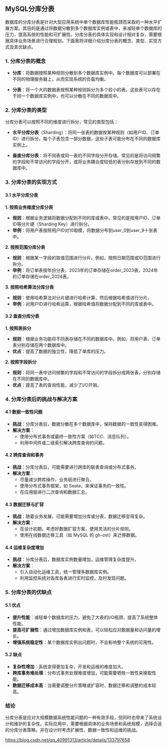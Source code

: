 ## MySQL分库分表

数据库的分库分表是针对大型应用系统中单个数据库性能瓶颈而采取的一种水平扩展方案。其目的是通过将数据分散到多个数据库实例或表中，来减轻单个数据库的压力，提高系统的性能和可扩展性。分库分表的具体实现和设计相对复杂，需要根据具体业务场景进行合理规划。下面我将详细介绍分库分表的概念、类型、实现方式及其优缺点。

### 1. 分库分表的概念

- **分库**：将数据按照某种规则分散到多个数据库实例中。每个数据库可以部署在不同的物理服务器上，从而实现系统的负载均衡。

- **分表**：将一个大的数据表按照某种规则拆分为多个较小的表。这些表可以存在于同一个数据库实例中，也可以分散在不同的数据库中。

### 2. 分库分表的类型

分库分表可以按照不同的维度进行拆分，常见的类型包括：

- **水平分库分表**（Sharding）：将同一张表的数据按某种规则（如用户ID、订单ID）进行拆分。每个子表包含一部分数据，这些子表可能分布在不同的数据库实例上。

- **垂直分库分表**：将不同表或同一表的不同字段分开存储。常见的是将访问频繁的字段和不常访问的字段分开，或将业务耦合度较低的表分别存放到不同的数据库中。

### 3. 分库分表的实现方式

#### 3.1 水平分库分表

**1. 按照业务维度分库分表**

- **规则**：根据业务逻辑将数据分配到不同的库或表中。常见的是按用户ID、订单ID等分片键（Sharding Key）进行拆分。
- **举例**：将用户表按照用户ID对10取模，将数据分布到user_0到user_9十张表中。

**2. 按照范围分库分表**

- **规则**：根据某一字段的取值范围进行分片。例如，按照日期范围或ID范围进行拆分。
- **举例**：将订单表按年份分表，2023年的订单存储在order_2023表，2024年的订单存储在order_2024表。

**3. 按照哈希算法分库分表**

- **规则**：使用哈希算法对分片键进行哈希计算，然后根据哈希值进行分片。
- **举例**：对用户ID进行哈希运算，根据哈希值将数据分配到不同的库或表中。

#### 3.2 垂直分库分表

**1. 按照表拆分**

- **规则**：根据业务功能将不同表存储在不同的数据库中。例如，将用户表、订单表分别存储在两个数据库中。
- **优点**：提高了数据的独立性，降低了单库的压力。

**2. 按照字段拆分**

- **规则**：将同一表中访问频繁的字段和不常访问的字段拆分成两张表，分别存储在不同的数据库中。
- **优点**：提高了表的查询性能，减少了I/O开销。

### 4. 分库分表后的挑战与解决方案

#### 4.1 数据一致性问题

- **挑战**：分库分表后，数据分散在多个数据库中，保持数据的一致性变得困难。
- **解决方案**：
    - 使用分布式事务或最终一致性方案（如TCC、消息队列）。
    - 利用中间件或二级索引解决跨库查询的问题。

#### 4.2 跨库查询和事务

- **挑战**：分库分表后，可能需要进行跨库的联表查询或分布式事务。
- **解决方案**：
    - 尽量减少跨库操作，业务层进行聚合。
    - 使用分布式事务框架，如 Seata，来保证事务的一致性。
    - 在应用层进行二次查询和数据汇总。

#### 4.3 数据迁移与扩容

- **挑战**：随着业务发展，可能需要增加分库或分表，数据迁移变得复杂。
- **解决方案**：
    - 在设计初期，考虑好数据扩容方案，使用灵活的分片规则。
    - 使用在线数据迁移工具（如 MySQL 的 gh-ost）来迁移数据。

#### 4.4 运维复杂度增加

- **挑战**：分库分表后，数据库实例数量增加，运维管理复杂度提升。
- **解决方案**：
    - 引入自动化运维工具，统一管理多数据库实例。
    - 利用监控系统对各库各表进行实时监控，及时发现问题。

### 5. 分库分表的优缺点

#### 5.1 优点

- **提升性能**：减轻单个数据库的压力，避免了大表的I/O瓶颈，提高了系统整体性能。
- **提高可扩展性**：通过增加数据库实例和表，可以轻松应对数据量和访问量的增长。
- **增强系统稳定性**：某个数据库实例出问题时，不会影响整个系统的可用性。

#### 5.2 缺点

- **复杂性增加**：系统变得更加复杂，开发和运维的难度加大。
- **跨库事务难处理**：分布式事务处理难度增加，可能需要牺牲一致性来换取性能。
- **数据迁移成本高**：当需要调整分片策略或扩容时，数据迁移和调整的成本较高。

### 结论

分库分表是应对大规模数据系统性能问题的一种有效手段，但同时也带来了系统设计和维护的复杂性。实际应用中，需要根据具体的业务场景和系统规模，选择合适的分库分表策略，并在设计时考虑扩展性、数据一致性和运维的挑战。

https://blog.csdn.net/qq_40991313/article/details/133797658